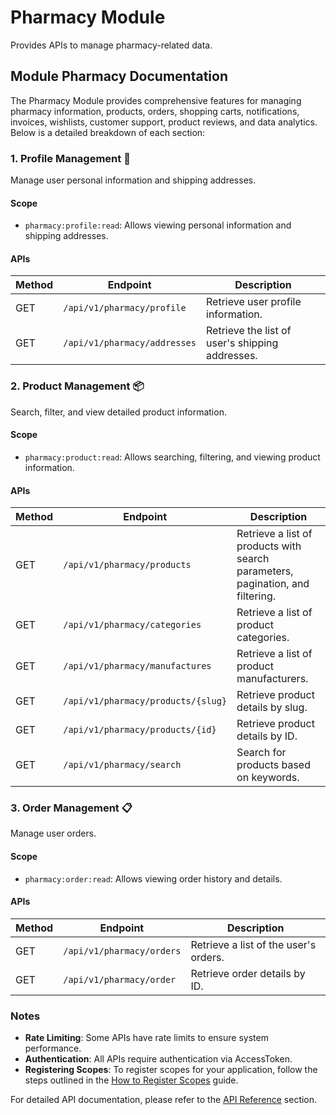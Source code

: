 # Pharmacy Module

Provides APIs to manage pharmacy-related data.

## Module Pharmacy Documentation

The Pharmacy Module provides comprehensive features for managing pharmacy information, products, orders, shopping carts, notifications, invoices, wishlists, customer support, product reviews, and data analytics. Below is a detailed breakdown of each section:

### 1. Profile Management 👤

Manage user personal information and shipping addresses.

#### Scope

- `pharmacy:profile:read`: Allows viewing personal information and shipping addresses.

#### APIs

| Method | Endpoint                     | Description                                     |
| ------ | ---------------------------- | ----------------------------------------------- |
| GET    | `/api/v1/pharmacy/profile`   | Retrieve user profile information.              |
| GET    | `/api/v1/pharmacy/addresses` | Retrieve the list of user's shipping addresses. |

### 2. Product Management 📦

Search, filter, and view detailed product information.

#### Scope

- `pharmacy:product:read`: Allows searching, filtering, and viewing product information.

#### APIs

| Method | Endpoint                           | Description                                                                    |
| ------ | ---------------------------------- | ------------------------------------------------------------------------------ |
| GET    | `/api/v1/pharmacy/products`        | Retrieve a list of products with search parameters, pagination, and filtering. |
| GET    | `/api/v1/pharmacy/categories`      | Retrieve a list of product categories.                                         |
| GET    | `/api/v1/pharmacy/manufactures`    | Retrieve a list of product manufacturers.                                      |
| GET    | `/api/v1/pharmacy/products/{slug}` | Retrieve product details by slug.                                              |
| GET    | `/api/v1/pharmacy/products/{id}`   | Retrieve product details by ID.                                                |
| GET    | `/api/v1/pharmacy/search`          | Search for products based on keywords.                                         |

### 3. Order Management 📋

Manage user orders.

#### Scope

- `pharmacy:order:read`: Allows viewing order history and details.

#### APIs

| Method | Endpoint                  | Description                           |
| ------ | ------------------------- | ------------------------------------- |
| GET    | `/api/v1/pharmacy/orders` | Retrieve a list of the user's orders. |
| GET    | `/api/v1/pharmacy/order`  | Retrieve order details by ID.         |

### Notes

- **Rate Limiting**: Some APIs have rate limits to ensure system performance.
- **Authentication**: All APIs require authentication via AccessToken.
- **Registering Scopes**: To register scopes for your application, follow the steps outlined in the [How to Register Scopes](../../tutorial-basics/scopes.md) guide.

For detailed API documentation, please refer to the [API Reference](/docs/category/pharmacy-apis) section.
